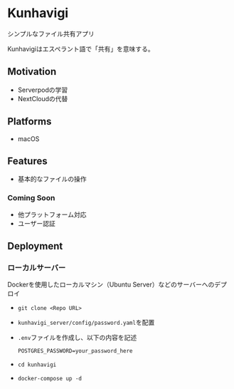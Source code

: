 # Kunhavigi

シンプルなファイル共有アプリ

Kunhavigiはエスペラント語で「共有」を意味する。

## Motivation

- Serverpodの学習
- NextCloudの代替

## Platforms

- macOS

## Features

- 基本的なファイルの操作

### Coming Soon

- 他プラットフォーム対応
- ユーザー認証

## Deployment

### ローカルサーバー

Dockerを使用したローカルマシン（Ubuntu Server）などのサーバーへのデプロイ

- `git clone <Repo URL>`
- `kunhavigi_server/config/password.yaml`を配置
- `.env`ファイルを作成し、以下の内容を記述

  ```env
  POSTGRES_PASSWORD=your_password_here
  ```

- `cd kunhavigi`
- `docker-compose up -d`

